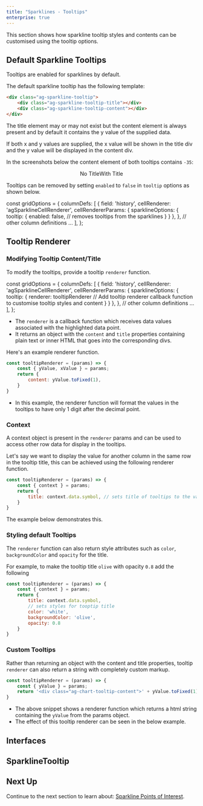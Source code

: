 ```yaml
---
title: "Sparklines - Tooltips"
enterprise: true
---
```


This section shows how sparkline tooltip styles and contents can be customised using the tooltip options.

## Default Sparkline Tooltips

Tooltips are enabled for sparklines by default.

The default sparkline tooltip has the following template:

```html
<div class="ag-sparkline-tooltip">
    <div class="ag-sparkline-tooltip-title"></div>
    <div class="ag-sparkline-tooltip-content"></div>
</div>
```

The title element may or may not exist but the content element is always present and by default it contains the y value of the supplied data.

If both x and y values are supplied, the x value will be shown in the title div and the y value will be displayed in the content div.

In the screenshots below the content element of both tooltips contains `-35`:

<div style="display: flex; justify-content: center;">
    <image-caption src="resources/tooltip-no-title.png" alt="Tooltip without the title element" width="250px" constrained="true">No Title</image-caption>
    <image-caption src="resources/tooltip-title.png" alt="Tooltip with a title element" width="250px" constrained="true">With Title</image-caption>
</div>

Tooltips can be removed by setting `enabled` to `false` in `tooltip` options as shown below.

<snippet>
const gridOptions = {
    columnDefs: [
        {
            field: 'history',
            cellRenderer: 'agSparklineCellRenderer',
            cellRendererParams: {
                sparklineOptions: {
                    tooltip: {
                        enabled: false, // removes tooltips from the sparklines
                    }
                }
            },
        },
        // other column definitions ...
    ],
};
</snippet>

## Tooltip Renderer

### Modifying Tooltip Content/Title

To modify the tooltips, provide a tooltip `renderer` function.

<snippet>
const gridOptions = {
    columnDefs: [
        {
            field: 'history',
            cellRenderer: 'agSparklineCellRenderer',
            cellRendererParams: {
                sparklineOptions: {
                    tooltip: {
                        renderer: tooltipRenderer // Add tooltip renderer callback function to customise tooltip styles and content
                    }
                }
            },
        },
        // other column definitions ...
    ],
};
</snippet>

- The `renderer` is a callback function which receives data values associated with the highlighted data point.
- It returns an object with the `content` and `title` properties containing plain text or inner HTML that goes into the corresponding divs.

Here's an example renderer function.

```js
const tooltipRenderer = (params) => {
    const { yValue, xValue } = params;
    return {
        content: yValue.toFixed(1),
    }
}
```

- In this example, the renderer function will format the values in the tooltips to have only 1 digit after the decimal point.

<grid-example title='Sparkline Tooltips Content and Title' name='sparkline-tooltip-content' type='generated' options='{ "enterprise": true, "exampleHeight": 585, "modules": ["clientside", "sparklines"] }'></grid-example>

### Context

A context object is present in the `renderer` params and can be used to access other row data for display in the tooltips.

Let's say we want to display the value for another column in the same row in the tooltip title, this can be achieved using the following renderer function.

```js
const tooltipRenderer = (params) => {
    const { context } = params;
    return {
        title: context.data.symbol, // sets title of tooltips to the value for the 'symbol' field
    }
}
```

The example below demonstrates this.

<grid-example title='Sparkline Tooltips Context' name='sparkline-tooltip-context' type='generated' options='{ "enterprise": true, "exampleHeight": 585, "modules": ["clientside", "sparklines"] }'></grid-example>


### Styling default Tooltips

The `renderer` function can also return style attributes such as `color`, `backgroundColor` and `opacity` for the title.

For example, to make the tooltip title `olive` with opacity `0.8` add the following

```js
const tooltipRenderer = (params) => {
    const { context } = params;
    return {
        title: context.data.symbol,
        // sets styles for tooptip title
        color: 'white',
        backgroundColor: 'olive',
        opacity: 0.8
    }
}
```
### Custom Tooltips

Rather than returning an object with the content and title properties, tooltip `renderer` can also return a string with completely custom markup.

```js
const tooltipRenderer = (params) => {
    const { yValue } = params;
    return '<div class="ag-chart-tooltip-content">' + yValue.toFixed(1) + '</div>';
}
```
- The above snippet shows a renderer function which returns a html string containing the `yValue` from the params object.
- The effect of this tooltip renderer can be seen in the below example.

<grid-example title='Sparkline Custom Tooltips' name='sparkline-tooltip-custom-html' type='generated' options='{ "enterprise": true, "exampleHeight": 585, "modules": ["clientside", "sparklines"] }'></grid-example>

## Interfaces

## SparklineTooltip

<interface-documentation interfaceName='SparklineTooltip' ></interface-documentation>

## Next Up

Continue to the next section to learn about: [Sparkline Points of Interest](/sparklines-points-of-interest/).
